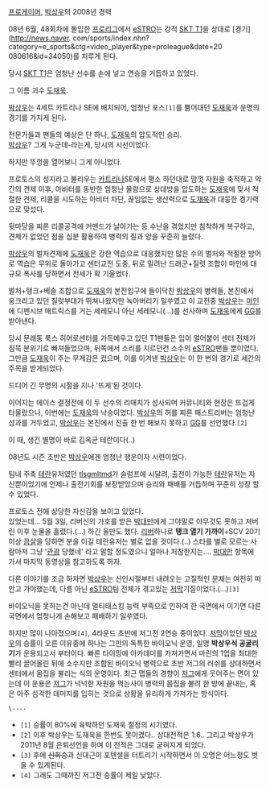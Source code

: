 [프로게이머](%ED%94%84%EB%A1%9C%EA%B2%8C%EC%9D%B4%EB%A8%B8.md),
[박상우](%EB%B0%95%EC%83%81%EC%9A%B0.md)의 2008년 경력

08년 6월, 48회차에 돌입한 [프로리그](%ED%94%84%EB%A1%9C%EB%A6%AC%EA%B7%B8.md)에서
[eSTRO](eSTRO.md)는 강적 [SKT T1](SKT%20T1.md)을 상대로 [경기](http://news.naver.
com/sports/index.nhn?category=e_sports&ctg=video_player&type=proleague&date=20
080616&id=34050)를 치루게 된다.

당시 [SKT T1](SKT%20T1.md)은 엄청난 선수를 손에 넣고 연승을 거듭하고 있었다.

그 이름 괴수 [도재욱](%EB%8F%84%EC%9E%AC%EC%9A%B1.md).

[박상우](%EB%B0%95%EC%83%81%EC%9A%B0.md)는 4세트 카트리나 SE에 배치되어, 엄청난 포스`[1]`를 뿜어대던
[도재욱](%EB%8F%84%EC%9E%AC%EC%9A%B1.md)과 운명의 경기를 가지게 된다.

전문가들과 팬들의 예상은 단 하나, [도재욱](%EB%8F%84%EC%9E%AC%EC%9A%B1.md)의 압도적인 승리.  
[박상우](%EB%B0%95%EC%83%81%EC%9A%B0.md)? 그게 누군데-라는게, 당시의 시선이었다.

하지만 뚜껑을 열어보니 그게 아니었다.

프로토스의 성지라고 불리우는 [카트리나](%EC%B9%B4%ED%8A%B8%EB%A6%AC%EB%82%98.md)SE에서 평소 하던대로
맘껏 자원을 축적하고 약간의 견제 이후, 아비터를 동반한 엄청난 물량으로 상대방을 압도하는
[도재욱](%EB%8F%84%EC%9E%AC%EC%9A%B1.md)에 맞서 적절한 견제, 리콜을 시도하는 아비터 차단, 끊임없는
생산력으로 [도재욱](%EB%8F%84%EC%9E%AC%EC%9A%B1.md)과 대등한 경기력으로 맞섰다.

뒷마당을 찌른 리콜공격에 커맨드가 날아가는 등 수난을 겪었지만 침착하게 복구하고, 견제가 없었던 점을 십분 활용하여 병력의 질과 양을 꾸준히
늘렸다.

[박상우](%EB%B0%95%EC%83%81%EC%9A%B0.md)의 벌처견제에
[도재욱](%EB%8F%84%EC%9E%AC%EC%9A%B1.md)은 강한 역습으로 대응했지만 많은 수의 벌처와 적절한 방어로 역습은
무위로 돌아가고 센터교전 도중, 뒤로 밀려난 드래군+질럿 조합이 마인에 대규모 폭사를 당하면서 전세가 확 기울었다.

벌처+탱크+베슬 조합으로 [도재욱](%EB%8F%84%EC%9E%AC%EC%9A%B1.md)의 본진입구에 들이닥친
[박상우](%EB%B0%95%EC%83%81%EC%9A%B0.md)의 병력들, 본진에서 웅크리고 있던 질럿부대가 뛰쳐나왔지만 녹아버리기
일쑤였고 이 교전중 [박상우](%EB%B0%95%EC%83%81%EC%9A%B0.md)는
[마인](%EB%A7%88%EC%9D%B8.md)에 디펜시브 매트릭스를 거는 세레모니 아닌 세레모니(...)를 선사하며
[도재욱](%EB%8F%84%EC%9E%AC%EC%9A%B1.md)에게 [GG](GG.md)를 받아낸다.

당시 문래동 룩스 히어로센터를 가득메우고 있던 T1팬들은 입이 얼어붙어 센터 전체가 침묵 분위기로 빠져들었으며, 뒤쪽에서 소리를 지르던건
소수의 [eSTRO](eSTRO.md)팬들 뿐이었다. 그만큼 [도재욱](%EB%8F%84%EC%9E%AC%EC%9A%B1.md)이
주는 무게감은 컸으며, 이를 이겨낸 [박상우](%EB%B0%95%EC%83%81%EC%9A%B0.md)는 이 한 번의 경기로 세간의
주목을 받게되었다.

드디어 긴 무명의 시절을 지나 '뜨게'된 것이다.

이어지는 에이스 결정전에 이 두 선수의 리매치가 성사되며 커뮤니티와 현장은 뜨겁게 타올랐으나, 이번에는
[도재욱](%EB%8F%84%EC%9E%AC%EC%9A%B1.md)의 낙승이었다.
[박상우](%EB%B0%95%EC%83%81%EC%9A%B0.md)의 허를 찌른 패스트리버는 엄청난 성과를 거두었고,
[박상우](%EB%B0%95%EC%83%81%EC%9A%B0.md)는 본진에서 진출 한 번 해보지 못하고 [GG](GG.md)를
선언했다.`[2]`

이 때, 생긴 별명이 바로 김옥균 테란이다(..)

08년도 시즌 초반은 [박상우](%EB%B0%95%EC%83%81%EC%9A%B0.md)에겐 엄청난 행운이자 시련이었다.

팀내 주축 [테란](%ED%85%8C%EB%9E%80.md)유저였던
[tlsgmltmd](%EC%8B%A0%ED%9D%AC%EC%8A%B9.md)가 슬럼프에 시달려, 출전이 가능한
[테란](%ED%85%8C%EB%9E%80.md)유저는 자신뿐이었기에 언제나 출전기회를 보장받았으며 승리와 패배를 거듭하며 꾸준히 성장
할 수 있었다.

프로토스 전에 상당한 자신감을 보이고 있었다.  
있었는데... 5월 3일, 리버신의 가호를 받은 [박대만](%EB%B0%95%EB%8C%80%EB%A7%8C.md)에게 그야말로
아무것도 못하고 져버린 이후 눈물을 흘렸다.(...) 하긴 울만도 했다. [리버](%EB%A6%AC%EB%B2%84.md)하나로
**탱크 열기 가까이**+SCV 20기 이상 [끔살](%EB%81%94%EC%82%B4.md)을 당하면 분을 이길 테란유저는 별로 없을
것이다.(..) 스타를 별로 모르는 사람마저 그냥 '[관광](%EA%B4%80%EA%B4%91.md) 당했네' 라고 말할 정도였으니
얼마나 처참한지는.... [박대만](%EB%B0%95%EB%8C%80%EB%A7%8C.md) 항목에 가서 마지막 동영상을 참고하도록
하자.

다른 이야기를 조금 하자면 [박상우](%EB%B0%95%EC%83%81%EC%9A%B0.md)는 신인시절부터 내려오는 고질적인 문제는
여전히 떠안고 가야했는데, 다름 아닌 [eSTRO](eSTRO.md)팀 전체가 겪고있는
[저막](%EC%A0%80%EB%A7%89.md)기질이었다.(...)`[3]`

바이오닉을 못하는건 아닌데 멀티태스킹 능력 부족으로 인하여 한 국면에서 이기면 다른 국면에서 엄청나게 손해보고 패배하기 일쑤였다.

하지만 많이 나아졌으며`[4]`, 4라운드 초반에 저그전 2연승 중이었다. [저막](%EC%A0%80%EB%A7%89.md)이었던
[박상우](%EB%B0%95%EC%83%81%EC%9A%B0.md)의 승률이 오른 이유중에 하나는 그만의 독특한 바이오닉 운영, 일명
**박상우식 공굴리기**가 운용되고서 부터이다. 빠른 타이밍에 아카데미를 가져가면서 마린의 1업을 최대한 빨리 끌어올린 뒤에 소수지만 조합된
바이오닉 병력으로 초반 저그의 러쉬를 상대하면서 센터에서 몸집을 불리는 식의 운영이다. 최근 맵들의 경향이
[저그](%EC%A0%80%EA%B7%B8.md)에게 웃어주는 면이 있는데 이 운용은
[저그](%EC%A0%80%EA%B7%B8.md)가 넉넉한 자원을 먹는사이 병력의 몸집을 불려 한 방에 끝내는, 혹은 아주 심각한
데미지를 입히는 것으로 상황을 유리하게 가져가는 방식이다.

`\----`

  * `[1]` 승률이 80%에 육박하던 도재욱 절정의 시기였다.
  * `[2]` 이후 박상우는 도재욱을 한번도 못이겼다.. 상대전적은 1:6.. 그리고 박상우가 2011년 8월 은퇴선언을 하며 이 전적은 그대로 굳혀지게 되었다.
  * `[3]` 후에 <del>신희승</del>과 신대근이 포텐셜을 터트리기 시작하면서 이 오명은 어느정도 벗을 수 있게된다.
  * `[4]` 그래도 그때까진 저그전 승률이 제일 낮았다.

